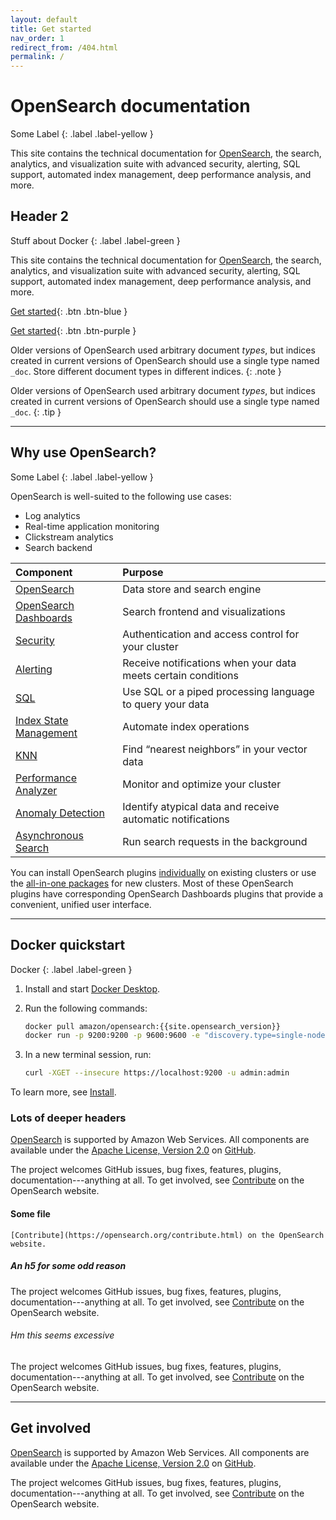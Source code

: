 ```yaml
---
layout: default
title: Get started
nav_order: 1
redirect_from: /404.html
permalink: /
---
```


# OpenSearch documentation
Some Label
{: .label .label-yellow }

This site contains the technical documentation for [OpenSearch](https://opensearch.org/), the search, analytics, and visualization suite with advanced security, alerting, SQL support, automated index management, deep performance analysis, and more.

## Header 2
Stuff about Docker
{: .label .label-green }

This site contains the technical documentation for [OpenSearch](https://opensearch.org/), the search, analytics, and visualization suite with advanced security, alerting, SQL support, automated index management, deep performance analysis, and more.

[Get started](#docker-quickstart){: .btn .btn-blue }

[Get started](#docker-quickstart){: .btn .btn-purple }

Older versions of OpenSearch used arbitrary document *types*, but indices created in current versions of OpenSearch should use a single type named `_doc`. Store different document types in different indices.
{: .note }

Older versions of OpenSearch used arbitrary document *types*, but indices created in current versions of OpenSearch should use a single type named `_doc`.
{: .tip }


---

## Why use OpenSearch?
Some Label
{: .label .label-yellow }

OpenSearch is well-suited to the following use cases:

* Log analytics
* Real-time application monitoring
* Clickstream analytics
* Search backend

Component | Purpose
:--- | :---
[OpenSearch](docs/opensearch/) | Data store and search engine
[OpenSearch Dashboards](docs/opensearch-dashboards/) | Search frontend and visualizations
[Security](docs/security/) | Authentication and access control for your cluster
[Alerting](docs/alerting/) | Receive notifications when your data meets certain conditions
[SQL](docs/sql/) | Use SQL or a piped processing language to query your data
[Index State Management](docs/ism/) | Automate index operations
[KNN](docs/knn/) | Find “nearest neighbors” in your vector data
[Performance Analyzer](docs/pa/) | Monitor and optimize your cluster
[Anomaly Detection](docs/ad/) | Identify atypical data and receive automatic notifications
[Asynchronous Search](docs/async/) | Run search requests in the background

You can install OpenSearch plugins [individually](docs/install/plugins/) on existing clusters or use the [all-in-one packages](docs/install/) for new clusters. Most of these OpenSearch plugins have corresponding OpenSearch Dashboards plugins that provide a convenient, unified user interface.


---

## Docker quickstart
Docker
{: .label .label-green }

1. Install and start [Docker Desktop](https://www.docker.com/products/docker-desktop).
1. Run the following commands:

   ```bash
   docker pull amazon/opensearch:{{site.opensearch_version}}
   docker run -p 9200:9200 -p 9600:9600 -e "discovery.type=single-node" amazon/opensearch:{{site.opensearch_version}}
   ```

1. In a new terminal session, run:

   ```bash
   curl -XGET --insecure https://localhost:9200 -u admin:admin
   ```

To learn more, see [Install](docs/install/).

### Lots of deeper headers

[OpenSearch](https://opensearch.org) is supported by Amazon Web Services. All components are available under the [Apache License, Version 2.0](https://www.apache.org/licenses/LICENSE-2.0.html) on [GitHub](https://github.com/opensearch-project/).

The project welcomes GitHub issues, bug fixes, features, plugins, documentation---anything at all. To get involved, see [Contribute](https://opensearch.org/contribute.html) on the OpenSearch website.

#### Some file

```
[Contribute](https://opensearch.org/contribute.html) on the OpenSearch website.
```

##### An h5 for some odd reason

The project welcomes GitHub issues, bug fixes, features, plugins, documentation---anything at all. To get involved, see [Contribute](https://opensearch.org/contribute.html) on the OpenSearch website.

###### Hm this seems excessive

The project welcomes GitHub issues, bug fixes, features, plugins, documentation---anything at all. To get involved, see [Contribute](https://opensearch.org/contribute.html) on the OpenSearch website.


---

## Get involved

[OpenSearch](https://opensearch.org) is supported by Amazon Web Services. All components are available under the [Apache License, Version 2.0](https://www.apache.org/licenses/LICENSE-2.0.html) on [GitHub](https://github.com/opensearch-project/).

The project welcomes GitHub issues, bug fixes, features, plugins, documentation---anything at all. To get involved, see [Contribute](https://opensearch.org/contribute.html) on the OpenSearch website.
